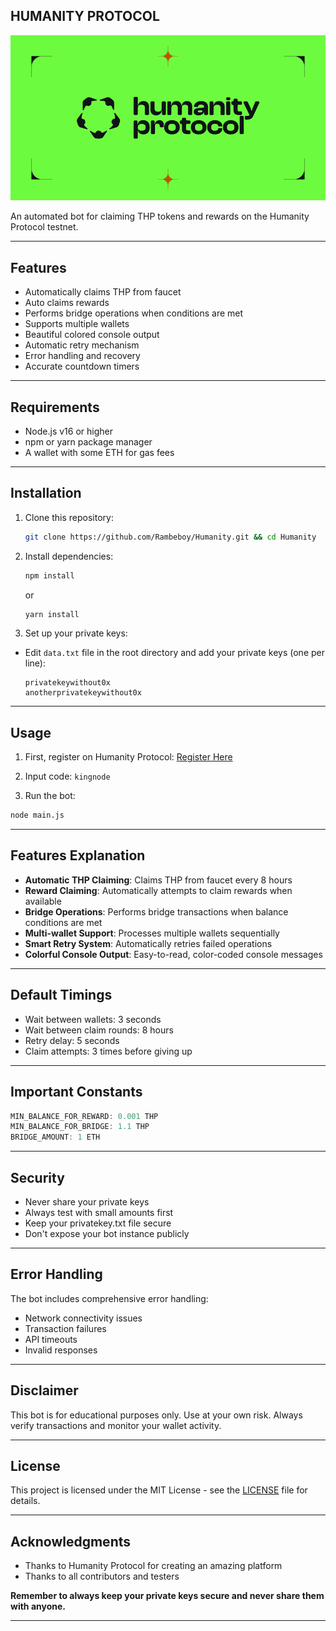 ## HUMANITY PROTOCOL

![images](assets/images.png)

An automated bot for claiming THP tokens and rewards on the Humanity Protocol testnet.

---

## Features

- Automatically claims THP from faucet
- Auto claims rewards
- Performs bridge operations when conditions are met
- Supports multiple wallets
- Beautiful colored console output
- Automatic retry mechanism
- Error handling and recovery
- Accurate countdown timers

---

## Requirements

- Node.js v16 or higher
- npm or yarn package manager
- A wallet with some ETH for gas fees

---

## Installation

1. Clone this repository:

   ```bash
   git clone https://github.com/Rambeboy/Humanity.git && cd Humanity
   ```

3. Install dependencies:

   ```bash
   npm install
   ```

   or

   ```bash
   yarn install
   ```

5. Set up your private keys:
- Edit `data.txt` file in the root directory and add your private keys (one per line):

  ```
  privatekeywithout0x
  anotherprivatekeywithout0x
  ```

---

## Usage

1. First, register on Humanity Protocol:
   [Register Here](https://testnet.humanity.org/login?ref=kingnode)

2. Input code: `kingnode`

3. Run the bot:

```bash
node main.js
```

---

## Features Explanation

- **Automatic THP Claiming**: Claims THP from faucet every 8 hours
- **Reward Claiming**: Automatically attempts to claim rewards when available
- **Bridge Operations**: Performs bridge transactions when balance conditions are met
- **Multi-wallet Support**: Processes multiple wallets sequentially
- **Smart Retry System**: Automatically retries failed operations
- **Colorful Console Output**: Easy-to-read, color-coded console messages

---

## Default Timings

- Wait between wallets: 3 seconds
- Wait between claim rounds: 8 hours
- Retry delay: 5 seconds
- Claim attempts: 3 times before giving up

---

## Important Constants

```javascript
MIN_BALANCE_FOR_REWARD: 0.001 THP
MIN_BALANCE_FOR_BRIDGE: 1.1 THP
BRIDGE_AMOUNT: 1 ETH
```

---

## Security

- Never share your private keys
- Always test with small amounts first
- Keep your privatekey.txt file secure
- Don't expose your bot instance publicly

---

## Error Handling

The bot includes comprehensive error handling:

- Network connectivity issues
- Transaction failures
- API timeouts
- Invalid responses

---

## Disclaimer

This bot is for educational purposes only. Use at your own risk. Always verify transactions and monitor your wallet activity.

---

## License

This project is licensed under the MIT License - see the [LICENSE](LICENSE) file for details.

---

## Acknowledgments

- Thanks to Humanity Protocol for creating an amazing platform
- Thanks to all contributors and testers

**Remember to always keep your private keys secure and never share them with anyone.**


---
